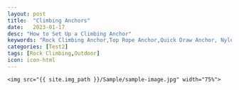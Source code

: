 ```yaml
---
layout: post
title:  "Climbing Anchors"
date:   2023-01-17
desc: "How to Set Up a Climbing Anchor"
keywords: "Rock Climbing Anchor,Top Rope Anchor,Quick Draw Anchor, Nylon Sling Anchor"
categories: [Test2]
tags: [Rock Climbing,Outdoor]
icon: icon-html
---
```

<!-- ![edit]({{ site.img_path }}/Sample/sample-image.jpg) -->
	<img src="{{ site.img_path }}/Sample/sample-image.jpg" width="75%">
